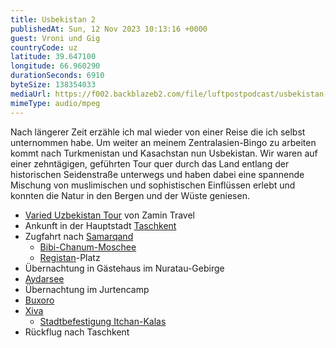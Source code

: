 ```yaml
---
title: Usbekistan 2
publishedAt: Sun, 12 Nov 2023 10:13:16 +0000
guest: Vroni und Gig
countryCode: uz
latitude: 39.647100
longitude: 66.960290
durationSeconds: 6910
byteSize: 138354033
mediaUrl: https://f002.backblazeb2.com/file/luftpostpodcast/usbekistan-2.mp3
mimeType: audio/mpeg
---
```


Nach längerer Zeit erzähle ich mal wieder von einer Reise die ich selbst unternommen habe. Um weiter an meinem Zentralasien-Bingo zu arbeiten kommt nach Turkmenistan und Kasachstan nun Usbekistan. Wir waren auf einer zehntägigen, geführten Tour quer durch das Land entlang der historischen Seidenstraße unterwegs und haben dabei eine spannende Mischung von muslimischen und sophistischen Einflüssen erlebt und konnten die Natur in den Bergen und der Wüste geniesen.

- [Varied Uzbekistan Tour](https://www.tourradar.com/t/184997%23p=4_) von Zamin Travel
- Ankunft in der Hauptstadt [Taschkent](https://de.wikipedia.org/wiki/Taschkent)
- Zugfahrt nach [Samarqand](https://de.wikipedia.org/wiki/Samarqand)
  - [Bibi-Chanum-Moschee](https://de.wikipedia.org/wiki/Bibi-Chanum-Moschee)
  - [Registan](https://de.wikipedia.org/wiki/Registan_%28Samarqand%29)-Platz
- Übernachtung in Gästehaus im Nuratau-Gebirge
- [Aydarsee](https://de.wikipedia.org/wiki/Aydarsee)
- Übernachtung im Jurtencamp
- [Buxoro](https://de.wikipedia.org/wiki/Buxoro)
- [Xiva](https://de.wikipedia.org/wiki/Xiva)
  - [Stadtbefestigung Itchan-Kalas](https://de.wikipedia.org/wiki/Stadtbefestigung_Itchan-Kalas)
- Rückflug nach Taschkent
